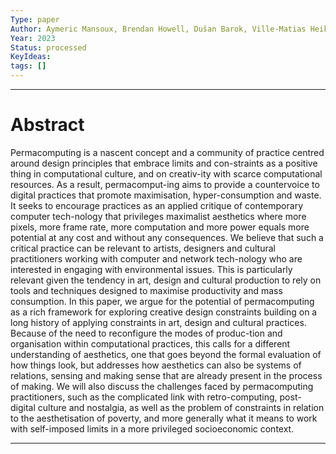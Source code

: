 ```yaml
---
Type: paper
Author: Aymeric Mansoux, Brendan Howell, Dušan Barok, Ville-Matias Heikkilä
Year: 2023
Status: processed
KeyIdeas: 
tags: []
---
```


---

# Abstract

Permacomputing is a nascent concept and a community of practice centred around design principles that embrace limits and con-straints as a positive thing in computational culture, and on creativ-ity with scarce computational resources. As a result, permacomput-ing aims to provide a countervoice to digital practices that promote maximisation, hyper-consumption and waste. It seeks to encourage practices as an applied critique of contemporary computer tech-nology that privileges maximalist aesthetics where more pixels, more frame rate, more computation and more power equals more potential at any cost and without any consequences. We believe that such a critical practice can be relevant to artists, designers and cultural practitioners working with computer and network tech-nology who are interested in engaging with environmental issues. This is particularly relevant given the tendency in art, design and cultural production to rely on tools and techniques designed to maximise productivity and mass consumption.
In this paper, we argue for the potential of permacomputing as a rich framework for exploring creative design constraints building on a long history of applying constraints in art, design and cultural practices. Because of the need to reconfigure the modes of produc-tion and organisation within computational practices, this calls for a different understanding of aesthetics, one that goes beyond the formal evaluation of how things look, but addresses how aesthetics can also be systems of relations, sensing and making sense that are already present in the process of making. We will also discuss the challenges faced by permacomputing practitioners, such as the complicated link with retro-computing, post-digital culture and nostalgia, as well as the problem of constraints in relation to the aesthetisation of poverty, and more generally what it means to work with self-imposed limits in a more privileged socioeconomic context.

---

